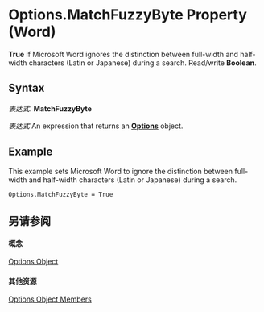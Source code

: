 
# Options.MatchFuzzyByte Property (Word)

 **True** if Microsoft Word ignores the distinction between full-width and half-width characters (Latin or Japanese) during a search. Read/write **Boolean**.


## Syntax

 _表达式_. **MatchFuzzyByte**

 _表达式_ An expression that returns an **[Options](873b7b99-3fe1-fd89-9ece-a9355cb827dc.md)** object.


## Example

This example sets Microsoft Word to ignore the distinction between full-width and half-width characters (Latin or Japanese) during a search.


```
Options.MatchFuzzyByte = True
```


## 另请参阅


#### 概念


[Options Object](873b7b99-3fe1-fd89-9ece-a9355cb827dc.md)
#### 其他资源


[Options Object Members](http://msdn.microsoft.com/library/76cd9dfe-6bbb-4c3d-0bfc-79a62bedd15e%28Office.15%29.aspx)